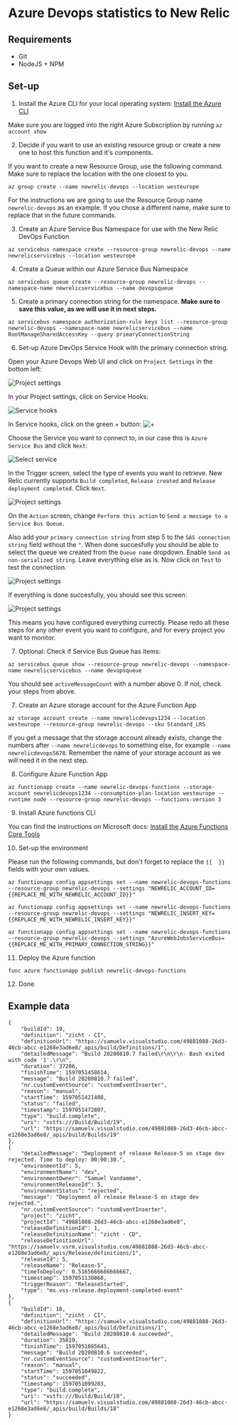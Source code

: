 # Azure Devops statistics to New Relic

## Requirements

* Git
* NodeJS + NPM

## Set-up

1) Install the Azure CLI for your local operating system: [Install the Azure CLI](https://docs.microsoft.com/en-us/cli/azure/install-azure-cli)

Make sure you are logged into the right Azure Subscription by running `az account show`

2) Decide if you want to use an existing resource group or create a new one to host this function and it's components.

If you want to create a new Resource Group, use the following command. Make sure to replace the location with the one closest to you.

`az group create --name newrelic-devops --location westeurope`

For the instructions we are going to use the Resource Group name `newrelic-devops` as an example. If you chose a different name, make sure to replace that in the future commands.

3) Create an Azure Service Bus Namespace for use with the New Relic DevOps Function

`az servicebus namespace create --resource-group newrelic-devops --name newrelicservicebus --location westeurope`

4) Create a Queue within our Azure Service Bus Namespace

`az servicebus queue create --resource-group newrelic-devops --namespace-name newrelicservicebus --name devopsqueue`

5) Create a primary connection string for the namespace. **Make sure to save this value, as we will use it in next steps.**

`az servicebus namespace authorization-rule keys list --resource-group newrelic-devops --namespace-name newrelicservicebus --name RootManageSharedAccessKey --query primaryConnectionString`

6) Set-up Azure DevOps Service Hook with the primary connection string.

Open your Azure Devops Web UI and click on `Project Settings` in the bottom left:

![Project settings](./screenshots/devops-project-settings.png)

In your Project settings, click on Service Hooks:

![Service hooks](./screenshots/devops-service-hooks.png)

In Service hooks, click on the green + button: ![+](./screenshots/devops-add-service-hook.png)

Choose the Service you want to connect to, in our case this is `Azure Service Bus` and click `Next`:

![Select service](./screenshots/devops-select-service.png)

In the Trigger screen, select the type of events you want to retrieve. New Relic currently supports `Build completed`, `Release created` and `Release deployment completed`. Click `Next`.

![Project settings](./screenshots/devops-select-trigger.png)

On the `Action` screen, change `Perform this action` to `Send a message to a Service Bus Queue`.

Also add your `primary connection string` from step 5 to the `SAS connection string` field without the `"`. When done succesfully you should be able to select the queue we created from the `Queue name` dropdown. Enable `Send as non-serialized string`. Leave everything else as is. Now click on `Test` to test the connection.

![Project settings](./screenshots/devops-select-action.png)

If everything is done succesfully, you should see this screen:

![Project settings](./screenshots/devops-success.png)

This means you have configured everything currectly. Please redo all these steps for any other event you want to configure, and for every project you want to monitor.

7) Optional: Check if Service Bus Queue has items:

`az servicebus queue show --resource-group newrelic-devops --namespace-name newrelicservicebus --name devopsqueue`

You should see `activeMessageCount` with a number above 0. If not, check your steps from above.

7) Create an Azure storage account for the Azure Function App

`az storage account create --name newrelicdevops1234 --location westeurope --resource-group newrelic-devops --sku Standard_LRS`

If you get a message that the storage account already exists, change the numbers after `--name newrelicdevops` to something else, for example `--name newrelicdevops5678`. Remember the name of your storage account as we will need it in the next step.

8) Configure Azure Function App

`az functionapp create --name newrelic-devops-functions --storage-account newrelicdevops1234 --consumption-plan-location westeurope --runtime node --resource-group newrelic-devops --functions-version 3`

9) Install Azure functions CLI

You can find the instructions on Microsoft docs: [Install the Azure Functions Core Tools](https://docs.microsoft.com/en-us/azure/azure-functions/functions-run-local?tabs=macos%2Ccsharp%2Cbash#install-the-azure-functions-core-tools)

10) Set-up the environment

Please run the following commands, but don't forget to replace the `{{  }}` fields with your own values.

`az functionapp config appsettings set --name newrelic-devops-functions --resource-group newrelic-devops --settings "NEWRELIC_ACCOUNT_ID={{REPLACE_ME_WITH_NEWRELIC_ACCOUNT_ID}}"`

`az functionapp config appsettings set --name newrelic-devops-functions --resource-group newrelic-devops --settings "NEWRELIC_INSERT_KEY={{REPLACE_ME_WITH_NEWRELIC_INSERT_KEY}}"`

`az functionapp config appsettings set --name newrelic-devops-functions --resource-group newrelic-devops --settings "AzureWebJobsServiceBus={{REPLACE_ME_WITH_PRIMARY_CONNECTION_STRING}}"`

11) Deploy the Azure function

`func azure functionapp publish newrelic-devops-functions`

12) Done

## Example data

```
{
    "buildId": 19,
    "definition": "zicht - CI",
    "definitionUrl": "https://samuelv.visualstudio.com/49881088-26d3-46cb-abcc-e1268e3ad6e8/_apis/build/Definitions/1",
    "detailedMessage": "Build 20200810.7 failed\r\n\r\n- Bash exited with code '1'.\r\n",
    "duration": 37206,
    "finishTime": 1597051458614,
    "message": "Build 20200810.7 failed",
    "nr.customEventSource": "customEventInserter",
    "reason": "manual",
    "startTime": 1597051421408,
    "status": "failed",
    "timestamp": 1597051472807,
    "type": "build.complete",
    "uri": "vstfs:///Build/Build/19",
    "url": "https://samuelv.visualstudio.com/49881088-26d3-46cb-abcc-e1268e3ad6e8/_apis/build/Builds/19"
},
{
    "detailedMessage": "Deployment of release Release-5 on stage dev rejected. Time to deploy: 00:00:30.",
    "environmentId": 5,
    "environmentName": "dev",
    "environmentOwner": "Samuel Vandamme",
    "environmentReleaseId": 5,
    "environmentStatus": "rejected",
    "message": "Deployment of release Release-5 on stage dev rejected.",
    "nr.customEventSource": "customEventInserter",
    "project": "zicht",
    "projectId": "49881088-26d3-46cb-abcc-e1268e3ad6e8",
    "releaseDefinitionId": 1,
    "releaseDefinitionName": "zicht - CD",
    "releaseDefinitionUrl": "https://samuelv.vsrm.visualstudio.com/49881088-26d3-46cb-abcc-e1268e3ad6e8/_apis/Release/definitions/1",
    "releaseId": 5,
    "releaseName": "Release-5",
    "timeToDeploy": 0.5165666666666667,
    "timestamp": 1597051130868,
    "triggerReason": "ReleaseStarted",
    "type": "ms.vss-release.deployment-completed-event"
},
{
    "buildId": 18,
    "definition": "zicht - CI",
    "definitionUrl": "https://samuelv.visualstudio.com/49881088-26d3-46cb-abcc-e1268e3ad6e8/_apis/build/Definitions/1",
    "detailedMessage": "Build 20200810.6 succeeded",
    "duration": 35819,
    "finishTime": 1597051085641,
    "message": "Build 20200810.6 succeeded",
    "nr.customEventSource": "customEventInserter",
    "reason": "manual",
    "startTime": 1597051049822,
    "status": "succeeded",
    "timestamp": 1597051099203,
    "type": "build.complete",
    "uri": "vstfs:///Build/Build/18",
    "url": "https://samuelv.visualstudio.com/49881088-26d3-46cb-abcc-e1268e3ad6e8/_apis/build/Builds/18"
}
```
